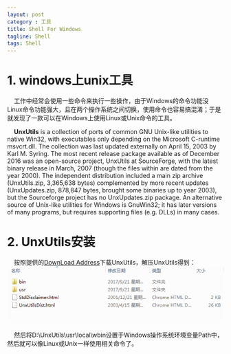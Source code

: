 ```yaml
---
layout: post
category : 工具
title: Shell For Windows
tagline: Shell
tags: Shell
---
```





# 1. windows上unix工具

&nbsp;&nbsp;&nbsp;&nbsp;工作中经常会使用一些命令来执行一些操作，由于Windows的命令功能没Linux命令功能强大，且在两个操作系统之间切换，使用命令也容易搞混淆；于是就发现了一款可以在Windows上使用Linux或Unix命令的工具。   

&nbsp;&nbsp;&nbsp;&nbsp;**UnxUtils** is a collection of ports of common GNU Unix-like utilities to native Win32, with executables only depending on the Microsoft C-runtime msvcrt.dll. The collection was last updated externally on April 15, 2003 by Karl M. Syring. The most recent release package available as of December 2016 was an open-source project, UnxUtils at SourceForge, with the latest binary release in March, 2007 (though the files within are dated from the year 2000). The independent distribution included a main zip archive (UnxUtils.zip, 3,365,638 bytes) complemented by more recent updates (UnxUpdates.zip, 878,847 bytes, brought some binaries up to year 2003), but the Sourceforge project has no UnxUpdates.zip package. An alternative source of Unix-like utilities for Windows is GnuWin32; it has later versions of many programs, but requires supporting files (e.g. DLLs) in many cases.

# 2. UnxUtils安装

&nbsp;&nbsp;&nbsp;&nbsp;按照提供的[DownLoad Address](https://sourceforge.net/projects/unxutils/)下载UnxUtils，解压UnxUtils得到：
![pic1](https://raw.githubusercontent.com/yaitza/yaitza.github.io/master/_posts/images/Tools/2017-09-24-Shell-ShellForWindows-1.png)  

&nbsp;&nbsp;&nbsp;&nbsp;然后将D:\UnxUtils\usr\local\wbin设置于Windows操作系统环境变量Path中，然后就可以像Linux或Unix一样使用相关命令了。
